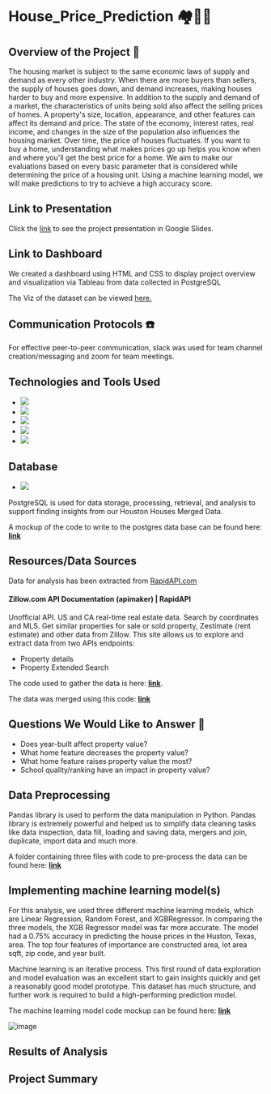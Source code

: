 # House_Price_Prediction :houses::house_with_garden::dollar:
 
## Overview of the Project :scroll:

The housing market is subject to the same economic laws of supply and demand as every other industry. When there are more buyers than sellers, the supply of houses goes down, and demand increases, making houses harder to buy and more expensive. In addition to the supply and demand of a market, the characteristics of units being sold also affect the selling prices of homes. A property's size, location, appearance, and other features can affect its demand and price. The state of the economy, interest rates, real income, and changes in the size of the population also influences the housing market. Over time, the price of houses fluctuates. If you want to buy a home, understanding what makes prices go up helps you know when and where you'll get the best price for a home. We aim to make our evaluations based on every basic parameter that is considered while determining the price of a housing unit. Using a machine learning model, we will make predictions to try to achieve a high accuracy score.

## Link to Presentation

Click the [link](https://docs.google.com/presentation/d/1uETFlwjuOJqFBKV2HDUrnMW87aWxBhDpTHLkDI9pQpk/edit#slide=id.gc6f9e470d_0_0) to see the project presentation in Google Slides.

## Link to Dashboard 

We created a dashboard using HTML and CSS to display project overview and visualization via Tableau from data collected in PostgreSQL

The Viz of the dataset can be viewed [here.](https://public.tableau.com/app/profile/neeraja.v6475/viz/TableauHousePricesDistribution/Dashboard1?publish=yes)

## Communication Protocols :phone:

For effective peer-to-peer communication, slack was used for team channel creation/messaging and zoom for team meetings.

## Technologies and Tools Used

* ![](https://img.shields.io/badge/Python-yellow?style=for-the-badge)
* ![](https://img.shields.io/badge/Jupyter_Notebook-orange?style=for-the-badge)
* ![](https://img.shields.io/badge/Excel-green?style=for-the-badge)
* ![](https://img.shields.io/badge/Visual_Studio_Code-blue?style=for-the-badge)
* ![](https://img.shields.io/badge/PgAdmin-lightgrey?style=for-the-badge)

## Database

* ![](https://img.shields.io/badge/PostgreSQL-blue?style=for-the-badge)

PostgreSQL is used for data storage, processing, retrieval, and analysis to support finding insights from our Houston Houses Merged Data.

A mockup of the code to write to the postgres data base can be found here: **[link](./03_Code_and_Data/04_Database/04_Database.ipynb)**

## Resources/Data Sources

Data for analysis has been extracted from [RapidAPI.com](https://rapidapi.com/apimaker/api/zillow-com1)

#### Zillow.com API Documentation (apimaker) | RapidAPI

Unofficial API. US and CA real-time real estate data. Search by coordinates and MLS. Get similar properties for sale or sold property, Zestimate (rent estimate) and other data from Zillow. This site allows us to explore and extract data from two APIs endpoints:
* Property details
* Property Extended Search

The code used to gather the data is here: **[link](./03_Code_and_Data/01_Get_Data_w_Property_Details/01_Get_Data_w_Property_Details.ipynb)**.

The data was merged using this code: **[link](./03_Code_and_Data/02_Merge_Data/02_Merge_Data.ipynb)**

## Questions We Would Like to Answer :memo:

* Does year-built affect property value?
* What home feature decreases the property value?
* What home feature raises property value the most?
* School quality/ranking have an impact in property value?

## Data Preprocessing

Pandas library is used to perform the data manipulation in Python. Pandas library is extremely powerful and helped us to simplify data cleaning tasks like data inspection, data fill, loading and saving data, mergers and join, duplicate, import data and much more.

A folder containing three files with code to pre-process the data can be found here: **[link](./03_Code_and_Data/03_Data_Cleaning/)**


## Implementing machine learning model(s)

For this analysis, we used three different machine learning models, which are Linear Regression, Random Forest, and XGBRegressor. In comparing the three models, the XGB Regressor model was far more accurate. The model had a 0.75% accuracy in predicting the house prices in the Huston, Texas, area. The top four features of importance are constructed area, lot area sqft, zip code, and year built.

Machine learning is an iterative process. This first round of data exploration and model evaluation was an excellent start to gain insights quickly and get a reasonably good model prototype. This dataset has much structure, and further work is required to build a high-performing prediction model.

The machine learning model code mockup can be found here: **[link](./ML_House_Prediction_Prices_Updated.ipynb)**

![image](https://user-images.githubusercontent.com/110510718/210690711-f92b45c7-96d5-4d60-8efe-1cee33e03f05.png)


## Results of Analysis

## Project Summary
